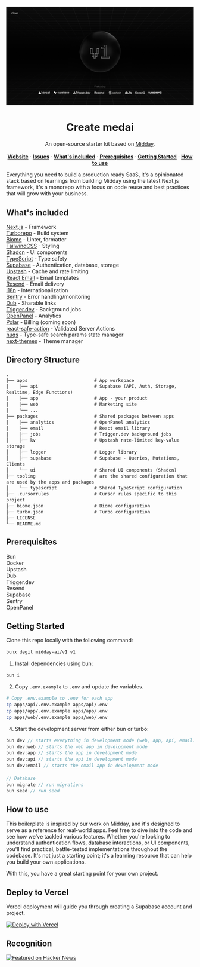 ![hero](image.png)

<p align="center">
	<h1 align="center"><b>Create medai</b></h1>
<p align="center">
    An open-source starter kit based on <a href="https://midday.ai">Midday</a>.
    <br />
    <br />
    <a href="https://v1.run"><strong>Website</strong></a> · 
    <a href="https://github.com/midday-ai/v1/issues"><strong>Issues</strong></a> · 
    <a href="#whats-included"><strong>What's included</strong></a> ·
    <a href="#prerequisites"><strong>Prerequisites</strong></a> ·
    <a href="#getting-started"><strong>Getting Started</strong></a> ·
    <a href="#how-to-use"><strong>How to use</strong></a>
  </p>
</p>

Everything you need to build a production ready SaaS, it's a opinionated stack based on learnings from building Midday using the latest Next.js framework, it's a monorepo with a focus on code reuse and best practices that will grow with your business.

## What's included

[Next.js](https://nextjs.org/) - Framework<br>
[Turborepo](https://turbo.build) - Build system<br>
[Biome](https://biomejs.dev) - Linter, formatter<br>
[TailwindCSS](https://tailwindcss.com/) - Styling<br>
[Shadcn](https://ui.shadcn.com/) - UI components<br>
[TypeScript](https://www.typescriptlang.org/) - Type safety<br>
[Supabase](https://supabase.com/) - Authentication, database, storage<br>
[Upstash](https://upstash.com/) - Cache and rate limiting<br>
[React Email](https://react.email/) - Email templates<br>
[Resend](https://resend.com/) - Email delivery<br>
[i18n](https://next-international.vercel.app/) - Internationalization<br>
[Sentry](https://sentry.io/) - Error handling/monitoring<br>
[Dub](https://dub.sh/) - Sharable links<br>
[Trigger.dev](https://trigger.dev/) - Background jobs<br>
[OpenPanel](https://openpanel.dev/) - Analytics<br>
[Polar](https://polar.sh) - Billing (coming soon)<br>
[react-safe-action](https://next-safe-action.dev) - Validated Server Actions<br>
[nuqs](https://nuqs.47ng.com/) - Type-safe search params state manager<br>
[next-themes](https://next-themes-example.vercel.app/) - Theme manager<br>

## Directory Structure

```
.
├── apps                         # App workspace
│    ├── api                     # Supabase (API, Auth, Storage, Realtime, Edge Functions)
│    ├── app                     # App - your product
│    ├── web                     # Marketing site
│    └── ...
├── packages                     # Shared packages between apps
│    ├── analytics               # OpenPanel analytics
│    ├── email                   # React email library
│    ├── jobs                    # Trigger.dev background jobs
│    ├── kv                      # Upstash rate-limited key-value storage
│    ├── logger                  # Logger library
│    ├── supabase                # Supabase - Queries, Mutations, Clients
│    └── ui                      # Shared UI components (Shadcn)
├── tooling                      # are the shared configuration that are used by the apps and packages
│    └── typescript              # Shared TypeScript configuration
├── .cursorrules                 # Cursor rules specific to this project
├── biome.json                   # Biome configuration
├── turbo.json                   # Turbo configuration
├── LICENSE
└── README.md
```

## Prerequisites

Bun<br>
Docker<br>
Upstash<br>
Dub<br>
Trigger.dev<br>
Resend<br>
Supabase<br>
Sentry<br>
OpenPanel<br>

## Getting Started

Clone this repo locally with the following command:

```bash
bunx degit midday-ai/v1 v1
```

1. Install dependencies using bun:

```sh
bun i
```

2. Copy `.env.example` to `.env` and update the variables.

```sh
# Copy .env.example to .env for each app
cp apps/api/.env.example apps/api/.env
cp apps/app/.env.example apps/app/.env
cp apps/web/.env.example apps/web/.env
```

4. Start the development server from either bun or turbo:

```ts
bun dev // starts everything in development mode (web, app, api, email)
bun dev:web // starts the web app in development mode
bun dev:app // starts the app in development mode
bun dev:api // starts the api in development mode
bun dev:email // starts the email app in development mode

// Database
bun migrate // run migrations
bun seed // run seed
```

## How to use
This boilerplate is inspired by our work on Midday, and it's designed to serve as a reference for real-world apps. Feel free to dive into the code and see how we've tackled various features. Whether you're looking to understand authentication flows, database interactions, or UI components, you'll find practical, battle-tested implementations throughout the codebase. It's not just a starting point; it's a learning resource that can help you build your own applications.

With this, you have a great starting point for your own project.

## Deploy to Vercel

Vercel deployment will guide you through creating a Supabase account and project.

[![Deploy with Vercel](https://vercel.com/button)](https://vercel.com/new/clone?repository-url=https%3A%2F%2Fgithub.com%2Fmidday-ai%2Fv1&env=RESEND_API_KEY,UPSTASH_REDIS_REST_URL,UPSTASH_REDIS_REST_TOKEN,SENTRY_AUTH_TOKEN,NEXT_PUBLIC_SENTRY_DSN,SENTRY_ORG,SENTRY_PROJECT,DUB_API_KEY,NEXT_PUBLIC_OPENPANEL_CLIENT_ID,OPENPANEL_SECRET_KEY&project-name=create-v1&repository-name=create-v1&redirect-url=https%3A%2F%2Fv1.run&demo-title=Create%20v1&demo-description=An%20open-source%20starter%20kit%20based%20on%20Midday.&demo-url=https%3A%2F%2Fv1.run&demo-image=https%3A%2F%2Fv1.run%2Fopengraph-image.png&integration-ids=oac_VqOgBHqhEoFTPzGkPd7L0iH6)

## Recognition

<a href="https://news.ycombinator.com/item?id=41408929">
  <img
    style="width: 250px; height: 54px;" width="250" height="54"
    alt="Featured on Hacker News"
    src="https://hackernews-badge.vercel.app/api?id=41408929"
  />
</a>